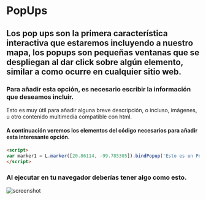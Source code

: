 # PopUps
## Los pop ups son la primera característica interactiva que estaremos incluyendo a nuestro mapa, los popups son pequeñas ventanas que se despliegan al dar click sobre algún elemento, similar a como ocurre en cualquier sitio web.

### Para añadir esta opción, es necesario escribir la información que deseamos incluir. 
Esto es muy útil para añadir alguna breve descripción, o incluso, imágenes, u otro contenido multimedia compatible con html.

#### A continuación veremos los elementos del código necesarios para añadir esta interesante opción.

``` html
<script>	
var marker1 = L.marker([20.86114, -99.785305]).bindPopup('Esto es un PopUp').addTo(map);
</script>
```
### Al ejecutar en tu navegador deberías tener algo como esto.

![screenshot](https://raw.githubusercontent.com/sampach95/PopUps/master/img/popups.png )
